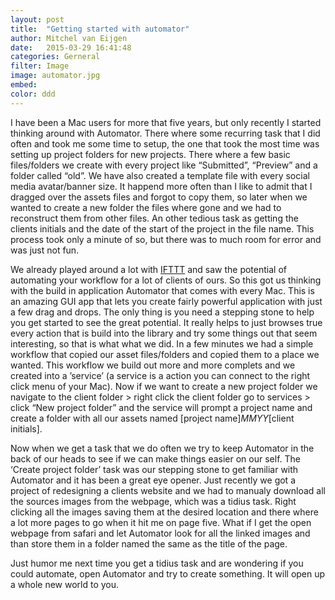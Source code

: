 ```yaml
---
layout: post
title:  "Getting started with automator"
author: Mitchel van Eijgen
date:   2015-03-29 16:41:48
categories: Gerneral
filter: Image
image: automator.jpg
embed:
color: ddd
---
```


I have been a Mac users for more that five years, but only recently I started thinking around with Automator. There where some recurring task that I did often and took me some time to setup, the one that took the most time was setting up project folders for new projects. There where a few basic files/folders we create with every project like “Submitted”, “Preview” and a folder called “old”. We have also created a template file with every social media avatar/banner size. It happend more often than I like to admit that I dragged over the assets files and forgot to copy them, so later when we wanted to create a new folder the files where gone and we had to reconstruct them from other files. An other tedious task as getting the clients initials and the date of the start of the project in the file name. This process took only a minute of so, but there was to much room for error and was just not fun.

<!--more-->

We already played around a lot with [IFTTT](http://ifttt.com) and saw the potential of automating your workflow for a lot of clients of ours. So this got us thinking with the build in application Automator that comes with every Mac. This is an amazing GUI app that lets you create fairly powerful application with just a few drag and drops. The only thing is you need a stepping stone to help you get started to see the great potential. It really helps to just browses true every action that is build into the library and try some things out that seem interesting, so that is what what we did. In a few minutes we had a simple workflow that copied our asset files/folders and copied them to a place we wanted. This workflow we build out more and more complets and we created into a ’service’ (a service is a action you can connect to the right click menu of your Mac). Now if we want to create a new project folder we navigate to the client folder > right click the client folder go to services > click “New project folder” and the service will prompt a project name and create a folder with all our assets named [project name]_MMYY_[client initials].

Now when we get a task that we do often we try to keep Automator in the back of our heads to see if we can make things easier on our self. The ‘Create project folder’ task was our stepping stone to get familiar with Automator and it has been a great eye opener. Just recently we got a project of redesigning a clients website and we had to manualy download all the sources images from the webpage, which was a tidius task. Right clicking all the images saving them at the desired location and there where a lot more pages to go when it hit me on page five. What if I get the open webpage from safari and let Automator look for all the linked images and than store them in a folder named the same as the title of the page.

Just humor me next time you get a tidius task and are wondering if you could automate, open Automator and try to create something. It will open up a whole new world to you.
